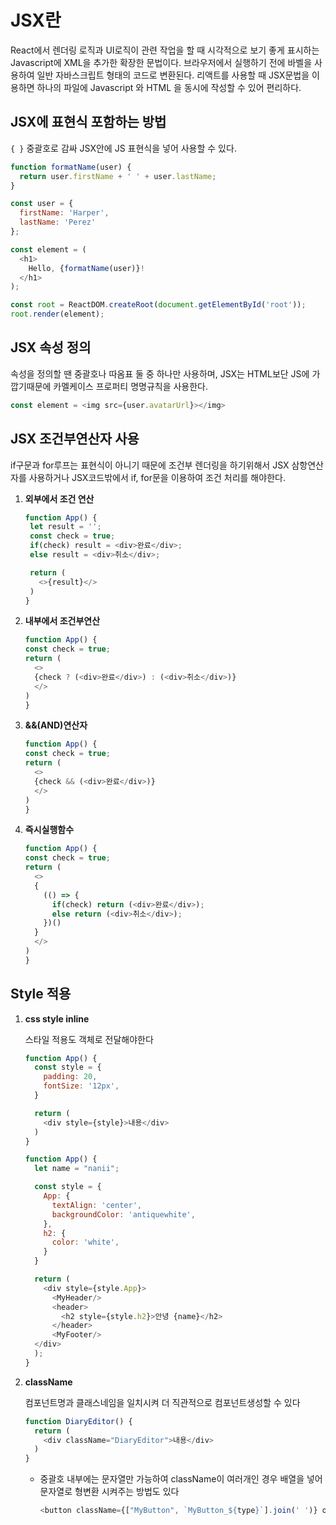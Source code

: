 # JSX란

React에서 렌더링 로직과 UI로직이 관련 작업을 할 때 시각적으로 보기 좋게 표시하는 Javascript에 XML을 추가한 확장한 문법이다. 브라우저에서 실행하기 전에 바벨을 사용하여 일반 자바스크립트 형태의 코드로 변환된다. 리액트를 사용할 때 JSX문법을 이용하면 하나의 파일에 Javascript 와 HTML 을 동시에 작성할 수 있어 편리하다.

## JSX에 표현식 포함하는 방법

`{ }` 중괄호로 감싸 JSX안에 JS 표현식을 넣어 사용할 수 있다.

```js
function formatName(user) {
  return user.firstName + ' ' + user.lastName;
}

const user = {
  firstName: 'Harper',
  lastName: 'Perez'
};

const element = (
  <h1>
    Hello, {formatName(user)}!
  </h1>
);

const root = ReactDOM.createRoot(document.getElementById('root'));
root.render(element);
```

## JSX 속성 정의

속성을 정의할 땐 중괄호나 따옴표 둘 중 하나만 사용하며, JSX는 HTML보단 JS에 가깝기때문에 카멜케이스 프로퍼티 명명규칙을 사용한다.


```js
const element = <img src={user.avatarUrl}></img>
```

## JSX 조건부연산자 사용

if구문과 for루프는 표현식이 아니기 때문에 조건부 렌더링을 하기위해서 JSX 삼항연산자를 사용하거나 JSX코드밖에서 if, for문을 이용하여 조건 처리를 해야한다.

1. **외부에서 조건 연산**
   ```js
   function App() {
    let result = '';
    const check = true;
    if(check) result = <div>완료</div>;
    else result = <div>취소</div>;

    return (
      <>{result}</>
    )
   }
   ```
2. **내부에서 조건부연산**
    ```js
    function App() {
    const check = true;
    return (
      <>
      {check ? (<div>완료</div>) : (<div>취소</div>)}
      </>
    )
   }
    ```
3. **&&(AND)연산자**
    ```js
    function App() {
    const check = true;
    return (
      <>
      {check && (<div>완료</div>)}
      </>
    )
   }
    ```
4. **즉시실행함수**
    ```js
    function App() {
    const check = true;
    return (
      <>
      {
        (() => {
          if(check) return (<div>완료</div>);
          else return (<div>취소</div>);
        })()
      }
      </>
    )
   }
    ```


## Style 적용
1. **css style inline**

   스타일 적용도 객체로 전달해야한다
    ```js
    function App() {
      const style = {
        padding: 20,
        fontSize: '12px',
      }

      return (
        <div style={style}>내용</div>
      )
    }
    ```

    ```js
    function App() {
      let name = "nanii";

      const style = {
        App: {
          textAlign: 'center',
          backgroundColor: 'antiquewhite',
        },
        h2: {
          color: 'white',
        }
      }

      return (
        <div style={style.App}>
          <MyHeader/>
          <header>
            <h2 style={style.h2}>안녕 {name}</h2>
          </header>
          <MyFooter/>
      </div>
      );
    }
    ```



2. **className**


   컴포넌트명과 클래스네임을 일치시켜 더 직관적으로 컴포넌트생성할 수 있다
    ```js
    function DiaryEditor() {
      return (
        <div className="DiaryEditor">내용</div>
      )
    }
    ```

     - 중괄호 내부에는 문자열만 가능하여 className이 여러개인 경우 배열을 넣어 문자열로 형변환 시켜주는 방법도 있다
        ```js
        <button className={["MyButton", `MyButton_${type}`].join(' ')} onClick={onClick}>
        ```